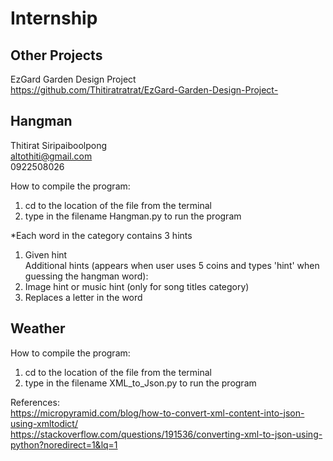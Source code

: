 # Internship

## Other Projects
EzGard Garden Design Project <br />
https://github.com/Thitiratratrat/EzGard-Garden-Design-Project-

## Hangman
Thitirat Siripaiboolpong <br />
altothiti@gmail.com <br />
0922508026 <br />

How to compile the program:
1. cd to the location of the file from the terminal
2. type in the filename Hangman.py to run the program

*Each word in the category contains 3 hints <br />
1. Given hint <br />
Additional hints (appears when user uses 5 coins and types 'hint' when guessing the hangman word): <br />
2. Image hint or music hint (only for song titles category) <br />
3. Replaces a letter in the word

## Weather
How to compile the program:  <br />
1. cd to the location of the file from the terminal
3. type in the filename XML_to_Json.py to run the program

References:  <br />
https://micropyramid.com/blog/how-to-convert-xml-content-into-json-using-xmltodict/   <br />
https://stackoverflow.com/questions/191536/converting-xml-to-json-using-python?noredirect=1&lq=1

